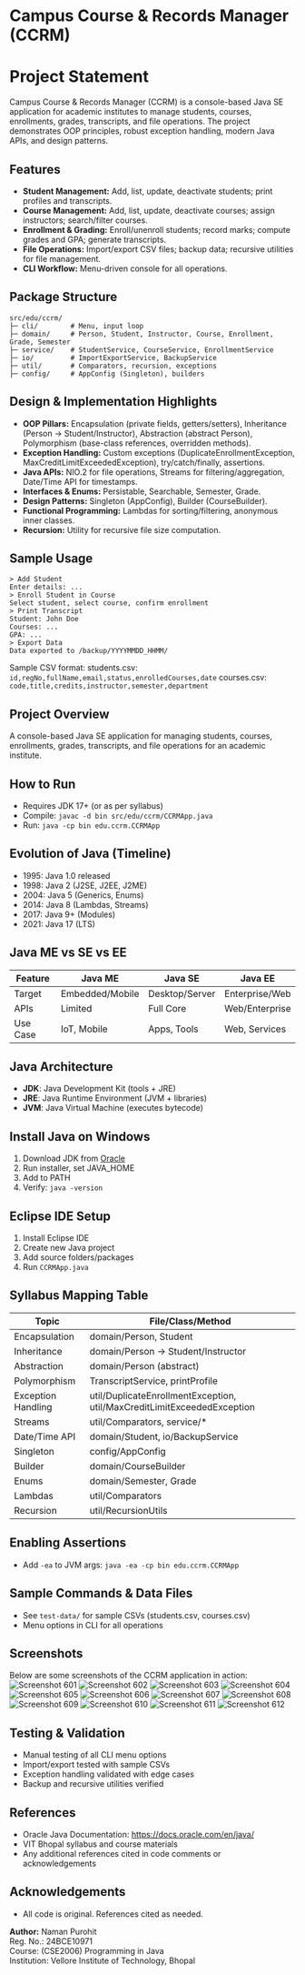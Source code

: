 # Campus Course & Records Manager (CCRM)
# Project Statement
Campus Course & Records Manager (CCRM) is a console-based Java SE application for academic institutes to manage students, courses, enrollments, grades, transcripts, and file operations. The project demonstrates OOP principles, robust exception handling, modern Java APIs, and design patterns.

## Features
- **Student Management:** Add, list, update, deactivate students; print profiles and transcripts.
- **Course Management:** Add, list, update, deactivate courses; assign instructors; search/filter courses.
- **Enrollment & Grading:** Enroll/unenroll students; record marks; compute grades and GPA; generate transcripts.
- **File Operations:** Import/export CSV files; backup data; recursive utilities for file management.
- **CLI Workflow:** Menu-driven console for all operations.

## Package Structure
```
src/edu/ccrm/
├─ cli/        # Menu, input loop
├─ domain/     # Person, Student, Instructor, Course, Enrollment, Grade, Semester
├─ service/    # StudentService, CourseService, EnrollmentService
├─ io/         # ImportExportService, BackupService
├─ util/       # Comparators, recursion, exceptions
├─ config/     # AppConfig (Singleton), builders
```

## Design & Implementation Highlights
- **OOP Pillars:** Encapsulation (private fields, getters/setters), Inheritance (Person → Student/Instructor), Abstraction (abstract Person), Polymorphism (base-class references, overridden methods).
- **Exception Handling:** Custom exceptions (DuplicateEnrollmentException, MaxCreditLimitExceededException), try/catch/finally, assertions.
- **Java APIs:** NIO.2 for file operations, Streams for filtering/aggregation, Date/Time API for timestamps.
- **Interfaces & Enums:** Persistable, Searchable<T>, Semester, Grade.
- **Design Patterns:** Singleton (AppConfig), Builder (CourseBuilder).
- **Functional Programming:** Lambdas for sorting/filtering, anonymous inner classes.
- **Recursion:** Utility for recursive file size computation.

## Sample Usage
```
> Add Student
Enter details: ...
> Enroll Student in Course
Select student, select course, confirm enrollment
> Print Transcript
Student: John Doe
Courses: ...
GPA: ...
> Export Data
Data exported to /backup/YYYYMMDD_HHMM/
```
Sample CSV format:
students.csv: `id,regNo,fullName,email,status,enrolledCourses,date`
courses.csv: `code,title,credits,instructor,semester,department`


## Project Overview
A console-based Java SE application for managing students, courses, enrollments, grades, transcripts, and file operations for an academic institute.

## How to Run
- Requires JDK 17+ (or as per syllabus)
- Compile: `javac -d bin src/edu/ccrm/CCRMApp.java`
- Run: `java -cp bin edu.ccrm.CCRMApp`

## Evolution of Java (Timeline)
- 1995: Java 1.0 released
- 1998: Java 2 (J2SE, J2EE, J2ME)
- 2004: Java 5 (Generics, Enums)
- 2014: Java 8 (Lambdas, Streams)
- 2017: Java 9+ (Modules)
- 2021: Java 17 (LTS)

## Java ME vs SE vs EE
| Feature      | Java ME         | Java SE         | Java EE         |
|--------------|-----------------|-----------------|-----------------|
| Target       | Embedded/Mobile | Desktop/Server  | Enterprise/Web  |
| APIs         | Limited         | Full Core       | Web/Enterprise  |
| Use Case     | IoT, Mobile     | Apps, Tools     | Web, Services   |

## Java Architecture
- **JDK**: Java Development Kit (tools + JRE)
- **JRE**: Java Runtime Environment (JVM + libraries)
- **JVM**: Java Virtual Machine (executes bytecode)

## Install Java on Windows
1. Download JDK from [Oracle](https://www.oracle.com/java/technologies/downloads/)
2. Run installer, set JAVA_HOME
3. Add to PATH
4. Verify: `java -version`

## Eclipse IDE Setup
1. Install Eclipse IDE
2. Create new Java project
3. Add source folders/packages
4. Run `CCRMApp.java`

## Syllabus Mapping Table
| Topic                | File/Class/Method                |
|----------------------|----------------------------------|
| Encapsulation        | domain/Person, Student           |
| Inheritance          | domain/Person → Student/Instructor|
| Abstraction          | domain/Person (abstract)         |
| Polymorphism         | TranscriptService, printProfile  |
| Exception Handling   | util/DuplicateEnrollmentException, util/MaxCreditLimitExceededException |
| Streams              | util/Comparators, service/*      |
| Date/Time API        | domain/Student, io/BackupService |
| Singleton            | config/AppConfig                 |
| Builder              | domain/CourseBuilder             |
| Enums                | domain/Semester, Grade           |
| Lambdas              | util/Comparators                 |
| Recursion            | util/RecursionUtils              |

## Enabling Assertions
- Add `-ea` to JVM args: `java -ea -cp bin edu.ccrm.CCRMApp`

## Sample Commands & Data Files
- See `test-data/` for sample CSVs (students.csv, courses.csv)
- Menu options in CLI for all operations

## Screenshots
Below are some screenshots of the CCRM application in action:
![Screenshot 601](src/screenshots/Screenshot%20(601).png)
![Screenshot 602](src/screenshots/Screenshot%20(602).png)
![Screenshot 603](src/screenshots/Screenshot%20(603).png)
![Screenshot 604](src/screenshots/Screenshot%20(604).png)
![Screenshot 605](src/screenshots/Screenshot%20(605).png)
![Screenshot 606](src/screenshots/Screenshot%20(606).png)
![Screenshot 607](src/screenshots/Screenshot%20(607).png)
![Screenshot 608](src/screenshots/Screenshot%20(608).png)
![Screenshot 609](src/screenshots/Screenshot%20(609).png)
![Screenshot 610](src/screenshots/Screenshot%20(610).png)
![Screenshot 611](src/screenshots/Screenshot%20(611).png)
![Screenshot 612](src/screenshots/Screenshot%20(612).png)
## Testing & Validation
- Manual testing of all CLI menu options
- Import/export tested with sample CSVs
- Exception handling validated with edge cases
- Backup and recursive utilities verified

## References
- Oracle Java Documentation: https://docs.oracle.com/en/java/
- VIT Bhopal syllabus and course materials
- Any additional references cited in code comments or acknowledgements



## Acknowledgements
- All code is original. References cited as needed.

**Author:** Naman Purohit  
Reg. No.: 24BCE10971  
Course: (CSE2006) Programming in Java  
Institution: Vellore Institute of Technology, Bhopal
